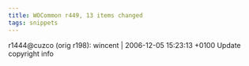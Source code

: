 ```yaml
---
title: WOCommon r449, 13 items changed
tags: snippets
---
```


r1444@cuzco (orig r198): wincent | 2006-12-05 15:23:13 +0100 Update copyright info
